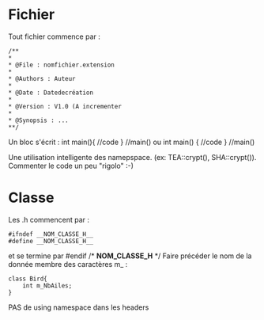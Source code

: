 # Fichier

Tout fichier commence par :

    /**
    *
    * @File : nomfichier.extension
    *
    * @Authors : Auteur
    *
    * @Date : Datedecréation
    *
    * @Version : V1.0 (A incrementer
    *
    * @Synopsis : ...
    **/

Un bloc s'écrit :
    int main(){
        //code
    } //main()
ou
    int main()
    {
        //code
    } //main()
    
Une utilisation intelligente des namepspace. (ex: TEA::crypt(), SHA::crypt()).
Commenter le code un peu "rigolo" :-)
# Classe

Les .h commencent par :

    #ifndef __NOM_CLASSE_H__
    #define __NOM_CLASSE_H__
et se termine par
    #endif /* __NOM_CLASSE_H__ */
Faire précéder le nom de la donnée membre des caractères m_ : 

    class Bird{
        int m_NbAiles;
    }
    
PAS de using namespace dans les headers
